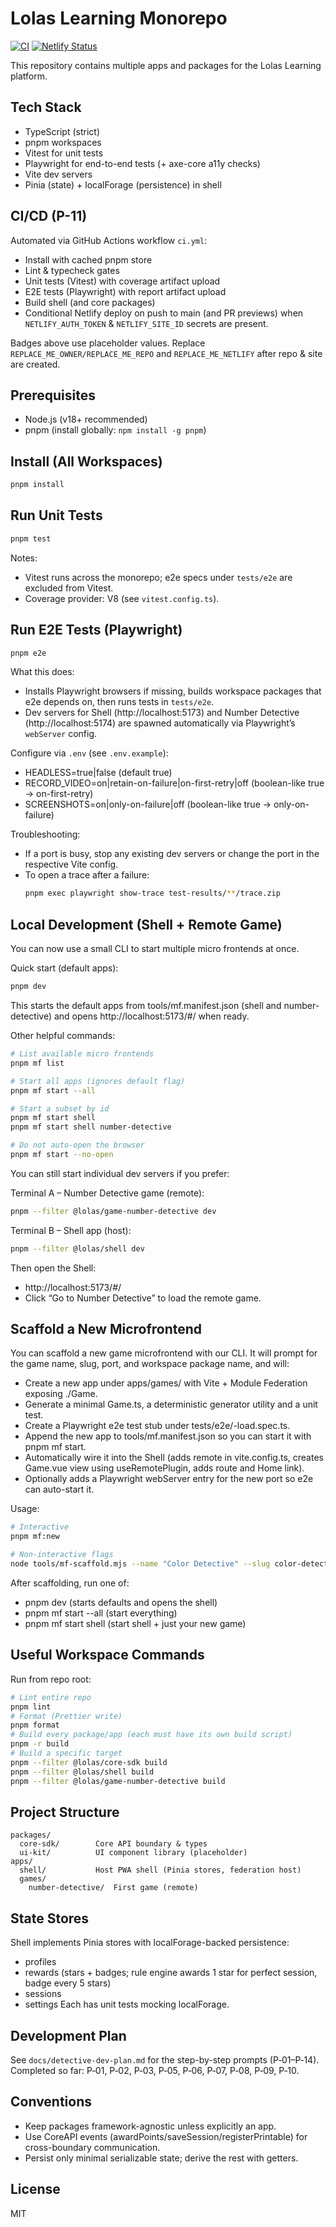 # Lolas Learning Monorepo

[![CI](https://github.com/orieken/lolas-learning/actions/workflows/ci.yml/badge.svg)](https://github.com/orieken/lolas-learning/actions/workflows/ci.yml)
[![Netlify Status](https://api.netlify.com/api/v1/badges/REPLACE_ME_NETLIFY/site/status)](https://app.netlify.com/sites/REPLACE_ME_NETLIFY/overview)

This repository contains multiple apps and packages for the Lolas Learning platform.

## Tech Stack
- TypeScript (strict)
- pnpm workspaces
- Vitest for unit tests
- Playwright for end-to-end tests (+ axe-core a11y checks)
- Vite dev servers
- Pinia (state) + localForage (persistence) in shell

## CI/CD (P-11)
Automated via GitHub Actions workflow `ci.yml`:
- Install with cached pnpm store
- Lint & typecheck gates
- Unit tests (Vitest) with coverage artifact upload
- E2E tests (Playwright) with report artifact upload
- Build shell (and core packages)
- Conditional Netlify deploy on push to main (and PR previews) when `NETLIFY_AUTH_TOKEN` & `NETLIFY_SITE_ID` secrets are present.

Badges above use placeholder values. Replace `REPLACE_ME_OWNER/REPLACE_ME_REPO` and `REPLACE_ME_NETLIFY` after repo & site are created.

## Prerequisites
- Node.js (v18+ recommended)
- pnpm (install globally: `npm install -g pnpm`)

## Install (All Workspaces)
```sh
pnpm install
```

## Run Unit Tests
```sh
pnpm test
```
Notes:
- Vitest runs across the monorepo; e2e specs under `tests/e2e` are excluded from Vitest.
- Coverage provider: V8 (see `vitest.config.ts`).

## Run E2E Tests (Playwright)
```sh
pnpm e2e
```
What this does:
- Installs Playwright browsers if missing, builds workspace packages that e2e depends on, then runs tests in `tests/e2e`.
- Dev servers for Shell (http://localhost:5173) and Number Detective (http://localhost:5174) are spawned automatically via Playwright’s `webServer` config.

Configure via `.env` (see `.env.example`):
- HEADLESS=true|false (default true)
- RECORD_VIDEO=on|retain-on-failure|on-first-retry|off (boolean-like true -> on-first-retry)
- SCREENSHOTS=on|only-on-failure|off (boolean-like true -> only-on-failure)

Troubleshooting:
- If a port is busy, stop any existing dev servers or change the port in the respective Vite config.
- To open a trace after a failure:
  ```sh
  pnpm exec playwright show-trace test-results/**/trace.zip
  ```

## Local Development (Shell + Remote Game)
You can now use a small CLI to start multiple micro frontends at once.

Quick start (default apps):
```sh
pnpm dev
```
This starts the default apps from tools/mf.manifest.json (shell and number-detective) and opens http://localhost:5173/#/ when ready.

Other helpful commands:
```sh
# List available micro frontends
pnpm mf list

# Start all apps (ignores default flag)
pnpm mf start --all

# Start a subset by id
pnpm mf start shell
pnpm mf start shell number-detective

# Do not auto-open the browser
pnpm mf start --no-open
```

You can still start individual dev servers if you prefer:

Terminal A – Number Detective game (remote):
```sh
pnpm --filter @lolas/game-number-detective dev
```
Terminal B – Shell app (host):
```sh
pnpm --filter @lolas/shell dev
```
Then open the Shell:
- http://localhost:5173/#/
- Click “Go to Number Detective” to load the remote game.

## Scaffold a New Microfrontend
You can scaffold a new game microfrontend with our CLI. It will prompt for the game name, slug, port, and workspace package name, and will:
- Create a new app under apps/games/<slug> with Vite + Module Federation exposing ./Game.
- Generate a minimal Game.ts, a deterministic generator utility and a unit test.
- Create a Playwright e2e test stub under tests/e2e/<slug>-load.spec.ts.
- Append the new app to tools/mf.manifest.json so you can start it with pnpm mf start.
- Automatically wire it into the Shell (adds remote in vite.config.ts, creates Game<Pascal>.vue view using useRemotePlugin, adds route and Home link).
- Optionally adds a Playwright webServer entry for the new port so e2e can auto-start it.

Usage:
```sh
# Interactive
pnpm mf:new

# Non-interactive flags
node tools/mf-scaffold.mjs --name "Color Detective" --slug color-detective --port 5180 --pkg @lolas/game-color-detective
```

After scaffolding, run one of:
- pnpm dev (starts defaults and opens the shell)
- pnpm mf start --all (start everything)
- pnpm mf start shell <slug> (start shell + just your new game)

## Useful Workspace Commands
Run from repo root:
```sh
# Lint entire repo
pnpm lint
# Format (Prettier write)
pnpm format
# Build every package/app (each must have its own build script)
pnpm -r build
# Build a specific target
pnpm --filter @lolas/core-sdk build
pnpm --filter @lolas/shell build
pnpm --filter @lolas/game-number-detective build
```

## Project Structure
```
packages/
  core-sdk/        Core API boundary & types
  ui-kit/          UI component library (placeholder)
apps/
  shell/           Host PWA shell (Pinia stores, federation host)
  games/
    number-detective/  First game (remote)
```

## State Stores
Shell implements Pinia stores with localForage-backed persistence:
- profiles
- rewards (stars + badges; rule engine awards 1 star for perfect session, badge every 5 stars)
- sessions
- settings
Each has unit tests mocking localForage.

## Development Plan
See `docs/detective-dev-plan.md` for the step-by-step prompts (P‑01–P‑14).
Completed so far: P‑01, P‑02, P‑03, P‑05, P‑06, P‑07, P‑08, P‑09, P‑10.

## Conventions
- Keep packages framework-agnostic unless explicitly an app.
- Use CoreAPI events (awardPoints/saveSession/registerPrintable) for cross-boundary communication.
- Persist only minimal serializable state; derive the rest with getters.

## License
MIT
